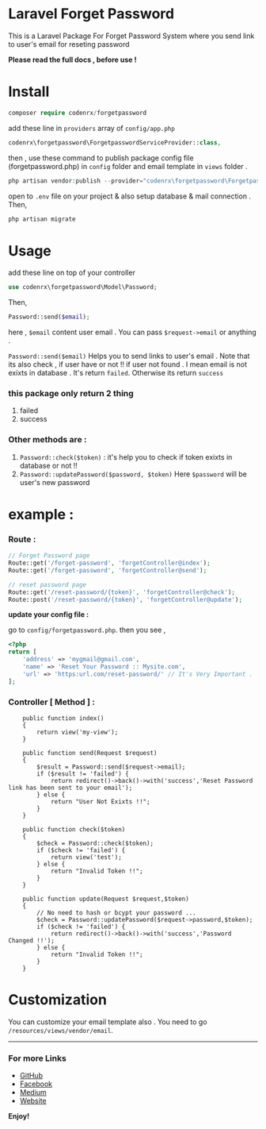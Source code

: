# Laravel Forget Password 

This is a Laravel Package For Forget Password System where you send link to user's email for reseting password 

**Please read the full docs , before use !**

# Install

```php 
composer require codenrx/forgetpassword
```

add these line in `providers` array of `config/app.php`

```php
codenrx\forgetpassword\ForgetpasswordServiceProvider::class,
```

then ,
use these command to publish package config file (forgetpassword.php) in `config` folder and email template in `views` folder .

```php
php artisan vendor:publish --provider="codenrx\forgetpassword\ForgetpasswordServiceProvider"
```

open to `.env` file on your project & also setup database & mail connection . Then,

```php
php artisan migrate
```

# Usage

add these line on top of your controller

```php
use codenrx\forgetpassword\Model\Password;
```

Then,

```php
Password::send($email);
```

here ,
`$email` content user email . You can pass `$request->email` or anything .

`Password::send($email)` Helps you to send links to user's email .
Note that its also check , if user have or not !!
if user not found . I mean email is not exixts in database . It's return `failed`. Otherwise its return `success`

### this package only return 2 thing

1. failed
2. success

### Other methods are : 
1. `Password::check($token)` : it's help you to check if token exixts in database or not !! 
2. `Password::updatePassword($password, $token)` 
Here `$password` will be user's new password

# example : 

### Route :

```php
// Forget Password page
Route::get('/forget-password', 'forgetController@index');
Route::get('/forget-password', 'forgetController@send');

// reset password page
Route::get('/reset-password/{token}', 'forgetController@check');
Route::post('/reset-password/{token}', 'forgetController@update');
```

**update your config file :**

go to `config/forgetpassword.php`.
then you see ,

```php
<?php
return [
    'address' => 'mygmail@gmail.com',
    'name' => 'Reset Your Password :: Mysite.com',
    'url' => 'https:url.com/reset-password/' // It's Very Important . 
];
```

### Controller [ Method ] : 

````
    public function index()
    {
        return view('my-view');
    }

    public function send(Request $request)
    {
        $result = Password::send($request->email);
        if ($result != 'failed') {
            return redirect()->back()->with('success','Reset Password link has been sent to your email');
        } else {
            return "User Not Exixts !!";
        }
    }

    public function check($token)
    {
        $check = Password::check($token);
        if ($check != 'failed') {
            return view('test');
        } else {
            return "Invalid Token !!";
        }
    }

    public function update(Request $request,$token)
    {
    	// No need to hash or bcypt your password ...
        $check = Password::updatePassword($request->password,$token);
        if ($check != 'failed') {
            return redirect()->back()->with('success','Password Changed !!');
        } else {
            return "Invalid Token !!";
        }
    }
````

# Customization

You can customize your email template also .
You need to go `/resources/views/vendor/email`.

---

### For more Links

- [GitHub](https://github.com/IANirab)
- [Facebook](https://web.facebook.com/istiaq.nirab.1)
- [Medium](https://medium.com/@nirab)
- [Website](https://codenrx.com)

**Enjoy!**